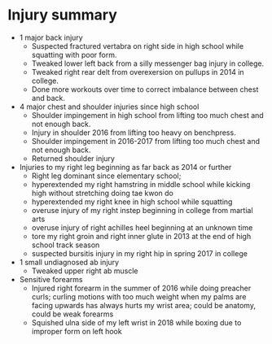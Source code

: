 # Injury summary
- 1 major back injury
    - Suspected fractured vertabra on right side in high school while squatting with poor form.
    - Tweaked lower left back from a silly messenger bag injury in college.
    - Tweaked right rear delt from overexersion on pullups in 2014 in college.
    - Done more workouts over time to correct imbalance between chest and back.
- 4 major chest and shoulder injuries since high school
    - Shoulder impingement in high school from lifting too much chest and not enough back.
    - Injury in shoulder 2016 from lifting too heavy on benchpress.
    - Shoulder impingement in 2016-2017 from lifting too much chest and not enough back.
    - Returned shoulder injury
- Injuries to my right leg beginning as far back as 2014 or further
    - Right leg dominant since elementary school; 
    - hyperextended my right hamstring in middle school while kicking high without stretching doing tae kwon do
    - hyperextended my right knee in high school while squatting
    - overuse injury of my right instep beginning in college from martial arts
    - overuse injury of right achilles heel beginning at an unknown time
    - tore my right groin and right inner glute in 2013 at the end of high school track season
    - suspected bursitis injury in my right hip in spring 2017 in college
- 1 small undiagnosed ab injury
    - Tweaked upper right ab muscle 
- Sensitive forearms
    - Injured right forearm in the summer of 2016 while doing preacher curls; curling motions with too much weight when my palms are facing upwards has always hurts my wrist area; could be anatomy, could be weak forearms
    - Squished ulna side of my left wrist in 2018 while boxing due to improper form on left hook